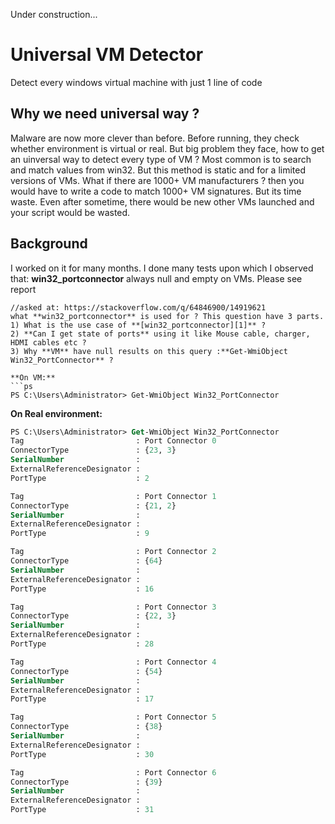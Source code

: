 Under construction...

# Universal VM Detector
Detect every windows virtual machine with just 1 line of code

## Why we need universal way ?
Malware are now more clever than before. Before running, they check whether environment is virtual or real. 
But big problem they face, how to get an uinversal way to detect every type of VM ?
Most common is to search and match values from win32. But this method is static and for a limited versions of VMs. What if there are 1000+ VM manufacturers ? then you would have to write a code to match 1000+ VM signatures. But its time waste. Even after sometime, there would be new other VMs launched and your script would be wasted.

## Background
I worked on it for many months. I done many tests upon which I observed that:
**win32_portconnector** always null and empty on VMs. Please see report
```
//asked at: https://stackoverflow.com/q/64846900/14919621
what **win32_portconnector** is used for ? This question have 3 parts.
1) What is the use case of **[win32_portconnector][1]** ?
2) **Can I get state of ports** using it like Mouse cable, charger, HDMI cables etc ?
3) Why **VM** have null results on this query :**Get-WmiObject Win32_PortConnector** ?

**On VM:**
```ps
PS C:\Users\Administrator> Get-WmiObject Win32_PortConnector
``` 
**On Real environment:**
```ps
PS C:\Users\Administrator> Get-WmiObject Win32_PortConnector
Tag                         : Port Connector 0
ConnectorType               : {23, 3}
SerialNumber                :
ExternalReferenceDesignator :
PortType                    : 2

Tag                         : Port Connector 1
ConnectorType               : {21, 2}
SerialNumber                :
ExternalReferenceDesignator :
PortType                    : 9

Tag                         : Port Connector 2
ConnectorType               : {64}
SerialNumber                :
ExternalReferenceDesignator :
PortType                    : 16

Tag                         : Port Connector 3
ConnectorType               : {22, 3}
SerialNumber                :
ExternalReferenceDesignator :
PortType                    : 28

Tag                         : Port Connector 4
ConnectorType               : {54}
SerialNumber                :
ExternalReferenceDesignator :
PortType                    : 17

Tag                         : Port Connector 5
ConnectorType               : {38}
SerialNumber                :
ExternalReferenceDesignator :
PortType                    : 30

Tag                         : Port Connector 6
ConnectorType               : {39}
SerialNumber                :
ExternalReferenceDesignator :
PortType                    : 31
``` 
  [1]: https://docs.microsoft.com/en-us/windows/win32/cimwin32prov/win32-portconnector

```




